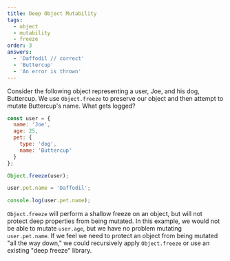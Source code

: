 ```yaml
---
title: Deep Object Mutability
tags:
  - object
  - mutability
  - freeze
order: 3
answers:
  - 'Daffodil // correct'
  - 'Buttercup'
  - 'An error is thrown'
---
```


Consider the following object representing a user, Joe, and his dog, Buttercup. We use `Object.freeze` to preserve our object and then attempt to mutate Buttercup's name. What gets logged?

```javascript
const user = {
  name: 'Joe',
  age: 25,
  pet: {
    type: 'dog',
    name: 'Buttercup'
  }
};

Object.freeze(user);

user.pet.name = 'Daffodil';

console.log(user.pet.name);
```

<!-- explanation -->

`Object.freeze` will perform a shallow freeze on an object, but will not protect deep properties from being mutated. In this example, we would not be able to mutate `user.age`, but we have no problem mutating `user.pet.name`. If we feel we need to protect an object from being mutated "all the way down," we could recursively apply `Object.freeze` or use an existing "deep freeze" library.
